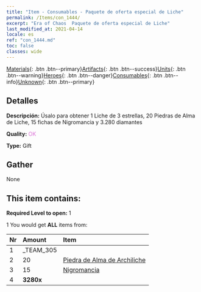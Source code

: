 ```yaml
---
title: "Item - Consumables - Paquete de oferta especial de Liche"
permalink: /Items/con_1444/
excerpt: "Era of Chaos  Paquete de oferta especial de Liche"
last_modified_at: 2021-04-14
locale: es
ref: "con_1444.md"
toc: false
classes: wide
---
```

 [Materials](/es/Items/){: .btn .btn--primary}[Artifacts](/es/Items/Artifacts/){: .btn .btn--success}[Units](/es/Items/Units/){: .btn .btn--warning}[Heroes](/es/Items/Heroes/){: .btn .btn--danger}[Consumables](/es/Items/Consumables/){: .btn .btn--info}[Unknown](/es/Items/Unknown/){: .btn .btn--primary}

## Detalles
 **Descripción:** Úsalo para obtener 1 Liche de 3 estrellas, 20 Piedras de Alma de Liche, 15 fichas de Nigromancia y 3.280 diamantes

 **Quality:** <span style="color: #DA70D6">OK</span>

 **Type:** Gift

## Gather

  None

## This item contains:

 **Required Level to open:** 1

 1 You would get **ALL** items  from:

  | Nr | Amount |     Item    |
  |:---|:-------|:------------|
  | 1 | _TEAM_305 | 
  | 2 | 20 | [Piedra de Alma de Archiliche](/es/Items/unt_301/) | 
  | 3 | 15 | [Nigromancia](/es/Items/her_460/) | 
  | 4 |  **3280x** | <i class="fas fa-gem"/> |  | 
